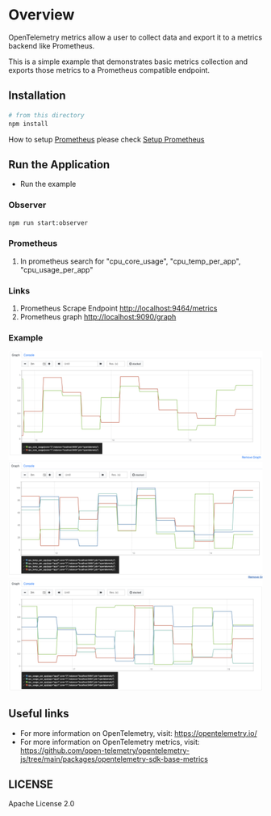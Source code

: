 # Overview

OpenTelemetry metrics allow a user to collect data and export it to a metrics backend like Prometheus.

This is a simple example that demonstrates basic metrics collection and exports those metrics to a Prometheus compatible endpoint.

## Installation

```sh
# from this directory
npm install
```

How to setup [Prometheus](https://prometheus.io/docs/prometheus/latest/getting_started/) please check
[Setup Prometheus](https://github.com/open-telemetry/opentelemetry-js/tree/main/packages/opentelemetry-exporter-prometheus)

## Run the Application

- Run the example

### Observer

```sh
npm run start:observer
```

### Prometheus

1. In prometheus search for "cpu_core_usage", "cpu_temp_per_app", "cpu_usage_per_app"

### Links

1. Prometheus Scrape Endpoint <http://localhost:9464/metrics>
2. Prometheus graph <http://localhost:9090/graph>

### Example

![Screenshot of the running example](metrics/observer.png)
![Screenshot of the running example](metrics/observer_batch.png)
![Screenshot of the running example](metrics/observer_batch2.png)

## Useful links

- For more information on OpenTelemetry, visit: <https://opentelemetry.io/>
- For more information on OpenTelemetry metrics, visit: <https://github.com/open-telemetry/opentelemetry-js/tree/main/packages/opentelemetry-sdk-base-metrics>

## LICENSE

Apache License 2.0
